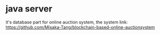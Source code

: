 # java server
it's database part for online auction system, the system link: https://github.com/Misaka-Tang/blockchain-based-online-auctionsystem
